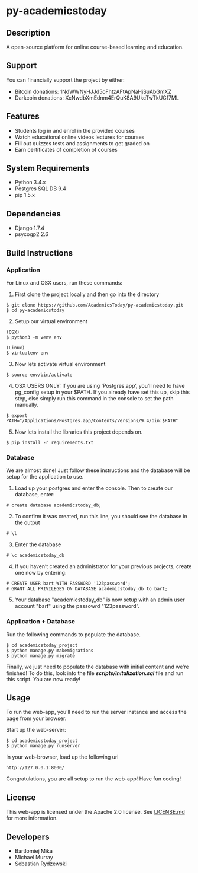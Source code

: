 # py-academicstoday
## Description
A open-source platform for online course-based learning and education.

## Support
You can financially support the project by either:
* Bitcoin donations: 1NdWWNyHJJd5oFhtzAFtApNaHjSuAbGmXZ
* Darkcoin donations: XcNwdbXmEdnm4ErQuK8A9UkcTwTkUGf7ML 

## Features
* Students log in and enrol in the provided courses
* Watch educational online videos lectures for courses
* Fill out quizzes tests and assignments to get graded on
* Earn certificates of completion of courses

## System Requirements
* Python 3.4.x
* Postgres SQL DB 9.4
* pip 1.5.x

## Dependencies
* Django 1.7.4
* psycogp2 2.6

## Build Instructions
### Application
For Linux and OSX users, run these commands:

1. First clone the project locally and then go into the directory
  ```
  $ git clone https://github.com/AcademicsToday/py-academicstoday.git 
  $ cd py-academicstoday
  ```

2. Setup our virtual environment
  ```
  (OSX)
  $ python3 -m venv env

  (Linux)
  $ virtualenv env
  ```

3. Now lets activate virtual environment
  ```
  $ source env/bin/activate
  ```

4. OSX USERS ONLY: If you are using ‘Postgres.app’, you’ll need to have pg_config setup in your $PATH. If you already have set this up, skip this step, else simply run this command in the console to set the path manually.

  ```
  $ export PATH="/Applications/Postgres.app/Contents/Versions/9.4/bin:$PATH"
  ```

5. Now lets install the libraries this project depends on.
  ```
  $ pip install -r requirements.txt
  ```

### Database
We are almost done! Just follow these instructions and the database will be setup for the application to use.

1. Load up your postgres and enter the console. Then to create our database, enter:
  ```
  # create database academicstoday_db;
  ```

2. To confirm it was created, run this line, you should see the database in the output
  ```
  # \l
  ```

3. Enter the database
  ```
  # \c academicstoday_db
  ```

4. If you haven’t created an administrator for your previous projects, create one now by entering:
  ```
  # CREATE USER bart WITH PASSWORD '123password';
  # GRANT ALL PRIVILEGES ON DATABASE academicstoday_db to bart;
  ```

5. Your database "academicstoday_db" is now setup with an admin user account "bart" using the passowrd "123password”. 

### Application + Database
Run the following commands to populate the database.
  ```
  $ cd academicstoday_project
  $ python manage.py makemigrations
  $ python manage.py migrate 
  ```

Finally, we just need to populate the database with initial content and we’re finished! To do this, look into the file ***scripts/initalization.sql*** file and run this script. You are now ready!


## Usage
To run the web-app, you’ll need to run the server instance and access the page from your browser. 

Start up the web-server:
  ```
  $ cd academicstoday_project
  $ python manage.py runserver
  ```

In your web-browser, load up the following url
  ```
  http://127.0.0.1:8000/
  ```

Congratulations, you are all setup to run the web-app! Have fun coding!

## License
This web-app is licensed under the Apache 2.0 license. See [LICENSE.md](LICENSE.md) for more information.

## Developers
* Bartlomiej Mika
* Michael Murray
* Sebastian Rydzewski
